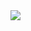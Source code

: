<img src="https://www.google.com/url?sa=i&url=https%3A%2F%2Fwww.elconfidencial.com%2Falma-corazon-vida%2F2018-03-22%2Fsignos-revelan-eres-buena-persona_1538802%2F&psig=AOvVaw29Y4gxMhxUKoEq8Qww3Ee6&ust=1702768426820000&source=images&cd=vfe&opi=89978449&ved=0CBEQjRxqFwoTCPixz-3IkoMDFQAAAAAdAAAAABAD">